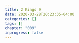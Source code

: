 ```yaml
---
title: 2 Kings 9
date: 2020-03-28T20:23:35-04:00
categories: []
tags: []
chapter: "009"
inprogress: false
---
```


